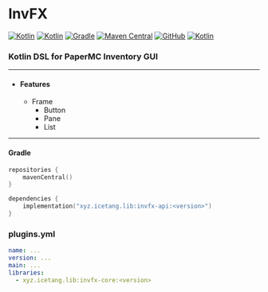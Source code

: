 # InvFX

[![Kotlin](https://img.shields.io/badge/java-17-ED8B00.svg?logo=java)](https://www.azul.com/)
[![Kotlin](https://img.shields.io/badge/kotlin-1.9.22-585DEF.svg?logo=kotlin)](http://kotlinlang.org)
[![Gradle](https://img.shields.io/badge/gradle-8.7-02303A.svg?logo=gradle)](https://gradle.org)
[![Maven Central](https://img.shields.io/maven-central/v/xyz.icetang.lib/invfx-core)](https://search.maven.org/artifact/xyz.icetang.lib/invfx-core)
[![GitHub](https://img.shields.io/github/license/gooddltmdqls/invfx)](https://www.gnu.org/licenses/gpl-3.0.html)
[![Kotlin](https://img.shields.io/badge/youtube-아이스탕-red.svg?logo=youtube)](https://www.youtube.com/@아이스탕)

### Kotlin DSL for PaperMC Inventory GUI

---

* #### Features
    * Frame
        * Button
        * Pane
        * List

---

#### Gradle

```kotlin
repositories {
    mavenCentral()
}
```

```kotlin
dependencies {
    implementation("xyz.icetang.lib:invfx-api:<version>")
}
```

### plugins.yml

```yaml
name: ...
version: ...
main: ...
libraries:
  - xyz.icetang.lib:invfx-core:<version>
```

